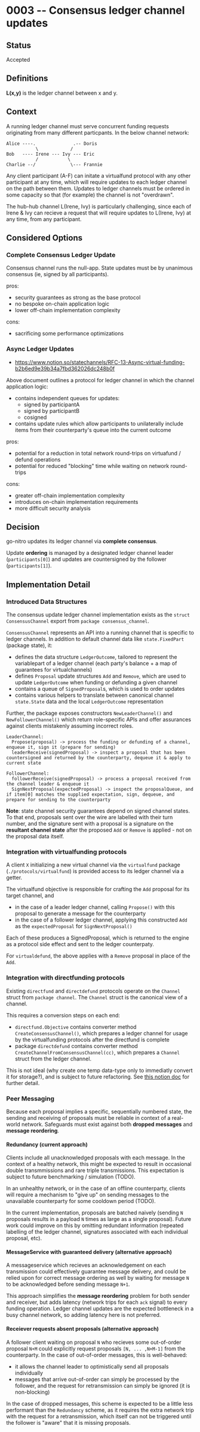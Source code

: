 # 0003 -- Consensus ledger channel updates

## Status

Accepted

## Definitions

**L(x,y)** is the ledger channel between x and y.

## Context

A running ledger channel must serve concurrent funding requests originating from many different particpants. In the below channel network:

```
Alice ----.              .-- Doris
           \            /
Bob   ---- Irene --- Ivy --- Eric
           /           \
Charlie --/             \--- Frannie
```

Any client participant (A-F) can initate a virtualfund protocol with any other participant at any time, which will require updates to each ledger channel on the path between them. Updates to ledger channels must be ordered in some capacity so that (for example) the channel is not "overdrawn".

The hub-hub channel L(Irene, Ivy) is particularly challenging, since each of Irene & Ivy can recieve a request that will require updates to L(Irene, Ivy) at any time, from any participant.


## Considered Options

### Complete Consensus Ledger Update

Consensus channel runs the null-app. State updates must be by unanimous consensus (ie, signed by all participants).

pros:
- security guarantees as strong as the base protocol
- no bespoke on-chain application logic
- lower off-chain implementation complexity

cons:
- sacrificing some performance optimizations

### Async Ledger Updates

- https://www.notion.so/statechannels/RFC-13-Async-virtual-funding-b2b6ed9e39b34a7fbd362026dc248b0f

Above document outlines a protocol for ledger channel in which the channel application logic:

- contains independent queues for updates:
  - signed by participantA
  - signed by participantB
  - cosigned
- contains update rules which allow participants to unilaterally include items from their counterparty's queue into the current outcome

pros:
- potential for a reduction in total network round-trips on virtuafund / defund operations
- potential for reduced "blocking" time while waiting on network round-trips

cons:
- greater off-chain implementation complexity
- introduces on-chain implementation requirements
- more difficult security analysis

## Decision

go-nitro updates its ledger channel via **complete consensus**.

Update **ordering** is managed by a designated ledger channel leader (`participants[0]`) and updates are countersigned by the follower (`participants[1]`).

## Implementation Detail

### Introduced Data Structures

The consensus update ledger channel implementation exists as the `struct ConsensusChannel` export from `package consensus_channel`.

`ConsensusChannel` represents an API into a running channel that is specific to ledger channels. In addition to default channel data like `state.FixedPart` (package state), it:
- defines the data structure `LedgerOutcome`, tailored to represent the variablepart of a ledger channel (each party's balance + a map of guarantees for virtualchannels)
- defines `Proposal` update structures `Add` and `Remove`, which are used to update `LedgerOutcome` when funding or defunding a given channel
- contains a queue of `SignedProposal`s, which is used to order updates
- contains various helpers to translate between canonical channel `state.State` data and the local `LedgerOutcome` representation

Further, the package exposes constructors `NewLeaderChannel()` and `NewFollowerChannel()` which return role-specific APIs and offer assurances against clients mistakenly assuming incorrect roles.

```
LeaderChannel:
  Propose(proposal) -> process the funding or defunding of a channel, enqueue it, sign it (prepare for sending)
  leaderReceive(signedProposal) -> inspect a proposal that has been countersigned and returned by the counterparty, dequeue it & apply to current state

FollowerChannel:
  followerReceive(signedProposal) -> process a proposal received from the channel leader & enqueue it
  SignNextProposal(expectedProposal) -> inspect the proposalQueue, and if item[0] matches the supplied expectation, sign, dequeue, and prepare for sending to the counterparty
```

**Note**: state channel security guarantees depend on signed channel states. To that end, proposals sent over the wire are labelled with their turn number, and the signature sent with a proposal is a signature on the **resultant channel state** after the proposed `Add` or `Remove` is applied - not on the proposal data itself.


### Integration with virtualfunding protocols

A client `X` initializing a new virtual channel via the `virtualfund` package (`./protocols/virtualfund`) is provided access to its ledger channel via a getter.

The virtualfund objective is responsible for crafting the `Add` proposal for its target channel, and
- in the case of a leader ledger channel, calling `Propose()` with this proposal to generate a message for the counterparty
- in the case of a follower ledger channel, applying this constructed `Add` as the `expectedProposal` for `SignNextProposal()`

Each of these produces a SignedProposal, which is returned to the engine as a protocol side effect and sent to the ledger counterpaty.


For `virtualdefund`, the above applies with a `Remove` proposal in place of the `Add`.

### Integration with directfunding protocols

Existing `directfund` and `directdefund` protocols operate on the `Channel` struct from `package channel`. The `Channel` struct is the canonical view of a channel.

This requires a conversion steps on each end:
- `directfund.Objective` contains converter method `CreateConsensusChannel()`, which prepares a ledger channel for usage by the virtualfunding protocols after the directfund is complete
- package `directdefund` contains converter method `CreateChannelFromConsensusChannel(cc)`, which prepares a `Channel` struct from the ledger channel.

This is not ideal (why create one temp data-type only to immediatly convert it for storage?), and is subject to future refactoring. See [this notion doc](https://www.notion.so/statechannels/Channels-ConsensusChannels-Objectives-9701e24e2bc1491a83fae375e4e4c64a#9c41424d07694150bdc6cf373309757a) for further detail.

### Peer Messaging

Because each proposal implies a specific, sequentially numbered state, the sending and receiving of proposals must be reliable in context of a real-world network. Safeguards must exist against both __dropped messages__ and __message reordering__.

#### Redundancy (current approach)

Clients include all unacknowledged proposals with each message. In the context of a healthy network, this might be expected to result in occasional double transmmissions and rare triple transmissions. This expectation is subject to future benchmarking / simulation (TODO).

In an unhealthy network, or in the case of an offline counterparty, clients will require a mechanism to "give up" on sending messages to the unavailable counterparty for some cooldown period (TODO).

In the current implementation, proposals are batched naively (sending `N` proposals results in a payload `N` times as large as a single proposal). Future work could improve on this by omitting redundant information (repeated labelling of the ledger channel, signatures associated with each individual proposal, etc).

#### MessageService with guaranteed delivery (alternative approach)

A messageservice which recieves an acknowledgement on each transmission could effectively guarantee message delivery, and could be relied upon for correct message ordering as well by waiting for message `N` to be acknowledged before sending message `N+1`.

This approach simplifies the __message reordering__ problem for both sender and receiver, but adds latency (network trips for each `ack` signal) to every funding operation. Ledger channel updates are the expected bottleneck in a busy channel network, so adding latency here is not preferred.

#### Receiever requests absent proposals  (alternative approach)

A follower client waiting on proposal `N` who recieves some out-of-order proposal `N+M` could explicitly request proposals `[N, ... ,N+M-1]` from the counterparty. In the case of out-of-order messages, this is well-behaved:
- it allows the channel leader to optimistically send all proposals individually
- messages that arrive out-of-order can simply be processed by the follower, and the request for retransmission can simply be ignored (it is non-blocking)

In the case of dropped messages, this scheme is expected to be a little less performant than the `Redundancy` scheme, as it requires the extra network trip with the request for a retransmission, which itself can not be triggered until the follower is "aware" that it is missing proposals.